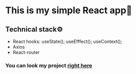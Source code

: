 # This is my simple React app🚀
## Technical stack⚙️

* React hooks: useState(); useEfffect(); useContext();
* Axios
* React-router

### You can look my project [right here](https://viacheslavchistiakov.github.io/Sneakers-Store/)

